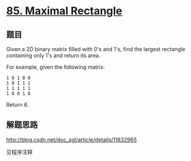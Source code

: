 # [85. Maximal Rectangle](https://leetcode.com/problems/maximal-rectangle/)

## 题目
Given a 2D binary matrix filled with 0's and 1's, find the largest rectangle containing only 1's and return its area.

For example, given the following matrix:
```
1 0 1 0 0
1 0 1 1 1
1 1 1 1 1
1 0 0 1 0
```
Return 6.

## 解题思路

http://blog.csdn.net/doc_sgl/article/details/11832965

见程序注释
